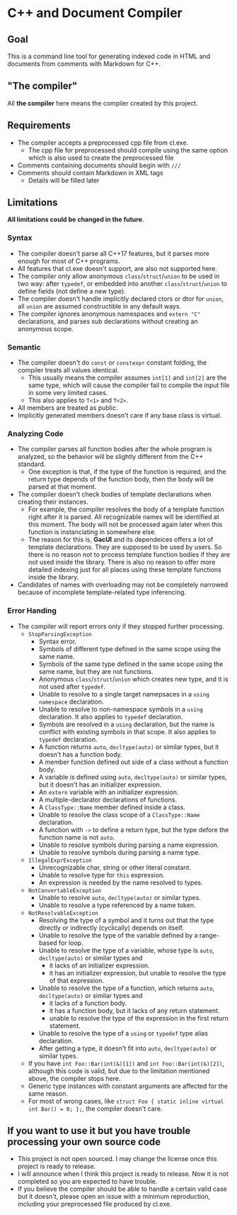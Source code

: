 # C++ and Document Compiler

## Goal

This is a command line tool for generating indexed code in HTML and documents from comments with Markdown for C++.

## "The compiler"

All **the compiler** here means the compiler created by this project.

## Requirements

- The compiler accepts a preprocessed cpp file from cl.exe.
  - The cpp file for preprocessed should compile using the same option which is also used to create the preprocessed file
- Comments containing documents should begin with `///`
- Comments should contain Markdown in XML tags
  - Details will be filled later

## Limitations

**All limitations could be changed in the future**.

### Syntax

- The compiler doesn't parse all C++17 features, but it parses more enough for most of C++ programs.
- All features that cl.exe doesn't support, are also not supported here.
- The compiler only allow anonymous `class`/`struct`/`union` to be used in two way: after `typedef`, or embedded into another `class`/`struct`/`union` to define fields (not define a new type).
- The compiler doesn't handle implicitly declared ctors or dtor for `union`, all `union` are assumed constructible in any default ways.
- The compiler ignores anonymous namespaces and `extern "C"` declarations, and parses sub declarations without creating an anonymous scope.

### Semantic

- The compiler doesn't do `const` or `constexpr` constant folding, the compiler treats all values identical.
  - This usually means the compiler assumes `int[1]` and `int[2]` are the same type, which will cause the compiler fail to compile the input file in some very limited cases.
  - This also applies to `T<1>` and `T<2>`.
- All members are treated as public.
- Implicitly generated members doesn't care if any base class is virtual.

### Analyzing Code

- The compiler parses all function bodies after the whole program is analyzed, so the behavior will be slightly different from the C++ standard.
  - One exception is that, if the type of the function is required, and the return type depends of the function body, then the body will be parsed at that moment.
- The compiler doesn't check bodies of template declarations when creating their instances.
  - For example, the compiler resolves the body of a template function right after it is parsed. All recognizable names will be identified at this moment. The body will not be processed again later when this function is instanciating in somewhere else.
  - The reason for this is, **GacUI** and its dependeices offers a lot of template declarations. They are supposed to be used by users. So there is no reason not to process template function bodies if they are not used inside the library. There is also no reason to offer more detailed indexing just for all places using these template functions inside the library.
- Candidates of names with overloading may not be completely narrowed because of incomplete template-related type inferencing.

### Error Handing

- The compiler will report errors only if they stopped further processing.
  - `StopParsingException`
    - Syntax error.
    - Symbols of different type defined in the same scope using the same name.
    - Symbols of the same type defined in the same scope using the same name, but they are not functions.
    - Anonymous `class`/`struct`/`union` which creates new type, and it is not used after `typedef`.
    - Unable to resolve to a single target namepsaces in a `using namespace` declaration.
    - Unable to resolve to non-namespace symbols in a `using` declaration. It also applies to `typedef` declaration.
    - Symbols are resolved in a `using` declaration, but the name is conflict with existing symbols in that scope. It also applies to `typedef` declaration.
    - A function returns `auto`, `decltype(auto)` or similar types, but it doesn't has a function body.
    - A member function defined out side of a class without a function body.
    - A variable is defined using `auto`, `decltype(auto)` or similar types, but it doesn't has an initializer expression.
    - An `extern` variable with an initializer expression.
    - A multiple-declarator declarations of functions.
    - A `ClassType::Name` member defined inside a class.
    - Unable to resolve the class scope of a `ClassType::Name` declaration.
    - A function with `->` to define a return type, but the type defore the function name is not `auto`.
    - Unable to resolve symbols during parsing a name expression.
    - Unable to resolve symbols during parsing a name type.
  - `IllegalExprException`
    - Unrecognizable char, string or other literal constant.
    - Unable to resolve type for `this` expression.
    - An expression is needed by the name resolved to types.
  - `NotConvertableException`
    - Unable to resolve `auto`, `decltype(auto)` or similar types.
    - Unable to resolve a type referenced by a name token.
  - `NotResolvableException`
    - Resolving the type of a symbol and it turns out that the type directly or indirectly (cyclically) depends on itself.
    - Unable to resolve the type of the variable defined by a range-based for loop.
    - Unable to resolve the type of a variable, whose type is `auto`, `decltype(auto)` or similar types and
      - it lacks of an initializer expression.
      - it has an initializer expression, but unable to resolve the type of that expression.
    - Unable to resolve the type of a function, which returns `auto`, `decltype(auto)` or similar types and
      - it lacks of a function body.
      - it has a function body, but it lacks of any return statement.
      - unable to resolve the type of the expression in the first return statement.
    - Unable to resolve the type of a `using` or `typedef` type alias declaration.
    - After getting a type, it doesn't fit into `auto`, `decltype(auto)` or similar types.
  - If you have `int Foo::Bar(int(&)[1])` and `int Foo::Bar(int(&)[2])`, although this code is valid, but due to the limitation mentioned above, the compiler stops here.
  - Generic type instances with constant arguments are affected for the same reason.
  - For most of wrong cases, like `struct Foo { static inline virtual int Bar() = 0; };`, the compiler doesn't care.

## If you want to use it but you have trouble processing your own source code

- This project is not open sourced. I may change the license once this project is ready to release.
- I will announce when I think this project is ready to release. Now it is not completed so you are expected to have trouble.
- If you believe the compiler should be able to handle a certain valid case but it doesn't, please open an issue with a minimum reproduction, including your preprocessed file produced by cl.exe.